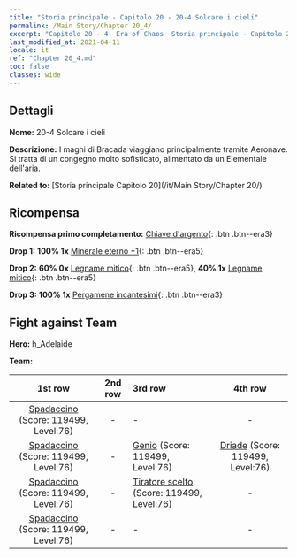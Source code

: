 ```yaml
---
title: "Storia principale - Capitolo 20 - 20-4 Solcare i cieli"
permalink: /Main Story/Chapter 20_4/
excerpt: "Capitolo 20 - 4. Era of Chaos  Storia principale - Capitolo 20_4. 20-4 Solcare i cieli"
last_modified_at: 2021-04-11
locale: it
ref: "Chapter 20_4.md"
toc: false
classes: wide
---
```


## Dettagli

 **Nome:** 20-4 Solcare i cieli

 **Descrizione:** I maghi di Bracada viaggiano principalmente tramite Aeronave. Si tratta di un congegno molto sofisticato, alimentato da un Elementale dell'aria.

 **Related to:** [Storia principale Capitolo 20](/it/Main Story/Chapter 20/)

## Ricompensa

 **Ricompensa primo completamento:** [Chiave d'argento](/it/Items/con_693/){: .btn .btn--era3}

 **Drop 1:** **100% 1x** [Minerale eterno +1](/it/Items/mat_68/){: .btn .btn--era5}

 **Drop 2:** **60% 0x** [Legname mitico](/it/Items/mat_62/){: .btn .btn--era5}, **40% 1x** [Legname mitico](/it/Items/mat_62/){: .btn .btn--era5}

 **Drop 3:** **100% 1x** [Pergamene incantesimi](/it/Items/con_694/){: .btn .btn--era3}


## Fight against Team
 **Hero:** h_Adelaide

 **Team:**


  | 1st row | 2nd row | 3rd row | 4th row |
  |:----:|:----:|:----|:----:|
  | [Spadaccino](/it/units/Swordsman/) (Score: 119499, Level:76)  | - | - | - |
  | [Spadaccino](/it/units/Swordsman/) (Score: 119499, Level:76)  | - | [Genio](/it/units/Genie/) (Score: 119499, Level:76)  | [Driade](/it/units/Sprite/) (Score: 119499, Level:76)  |
  | [Spadaccino](/it/units/Swordsman/) (Score: 119499, Level:76)  | - | [Tiratore scelto](/it/units/Marksman/) (Score: 119499, Level:76)  | - |
  | [Spadaccino](/it/units/Swordsman/) (Score: 119499, Level:76)  | - | - | - |



